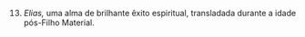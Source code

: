 ﻿13. *Elias,* uma alma de brilhante êxito espiritual, transladada durante a idade pós-Filho Material.